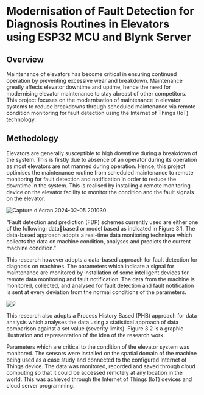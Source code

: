 # Modernisation of Fault Detection for Diagnosis Routines in Elevators using ESP32 MCU and Blynk Server




## Overview
Maintenance of elevators has become critical in ensuring continued operation by preventing 
excessive wear and breakdown. Maintenance greatly affects elevator downtime and uptime, hence 
the need for modernising elevator maintenance to stay abreast of other competitors. This project 
focuses on the modernisation of maintenance in elevator systems to reduce breakdowns through 
scheduled maintenance via remote condition monitoring for fault detection using the Internet of 
Things (IoT) technology.
## Methodology
Elevators are generally susceptible to high downtime during a breakdown of the system. This is 
firstly due to absence of an operator during its operation as most elevators are not manned during 
operation.
Hence, this project optimises the maintenance routine from scheduled maintenance to remote 
monitoring for fault detection and notification in order to reduce the downtime in the system. This 
is realised by installing a remote monitoring device on the elevator facility to monitor the condition 
and the fault signals on the elevator.

![Capture d'écran 2024-02-05 201030](https://github.com/saidelbacha/Modernisation-of-Fault-Detection-for-Elevators/assets/143850795/c4b96f84-caaa-4614-9a79-0095af571c29)

"Fault detection and prediction (FDP) schemes currently used are either one of the following; databased or model based as indicated in Figure 3.1. The data-based approach adopts a real-time data monitoring technique which collects the data on machine condition, analyses and predicts the current machine condition."

This research however adopts a data-based approach for fault detection for diagnosis on machines. The parameters which indicate a signal for maintenance are monitored by installation of some intelligent devices for remote data monitoring and fault notification. The data from the machine is monitored, collected, and analysed for fault detection and fault notification is sent at every deviation from the normal conditions of the parameters.

![2](https://github.com/saidelbacha/Modernisation-of-Fault-Detection-for-Elevators/assets/143850795/cffb0805-afdd-4210-8434-d5adaf868f89)

This research also adopts a Process History Based (PHB) approach for data analysis which analyses the data using a statistical approach of data comparison against a set value (severity limits). Figure 3.2 is a graphic illustration and representation of the idea of the research work.

Parameters which are critical to the condition of the elevator system was monitored. The sensors were installed on the spatial domain of the machine being used as a case study and connected to the configured Internet of Things device. The data was monitored, recorded and saved through cloud computing so that it could be accessed remotely at any location in the world. This was achieved through the Internet of Things (IoT) devices and cloud server programming.
